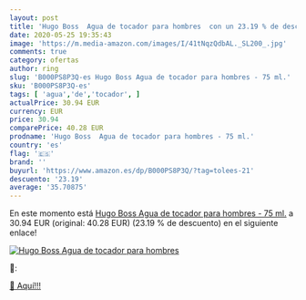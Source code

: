 ```yaml
---
layout: post
title: 'Hugo Boss  Agua de tocador para hombres  con un 23.19 % de descuento'
date: 2020-05-25 19:35:43
image: 'https://m.media-amazon.com/images/I/41tNqzQdbAL._SL200_.jpg'
comments: true
category: ofertas
author: ring
slug: 'B000PS8P3Q-es Hugo Boss Agua de tocador para hombres - 75 ml.'
sku: 'B000PS8P3Q-es'
tags: [ 'agua','de','tocador', ]
actualPrice: 30.94 EUR
currency: EUR
price: 30.94
comparePrice: 40.28 EUR
prodname: 'Hugo Boss  Agua de tocador para hombres - 75 ml.'
country: 'es'
flag: '🇪🇸'
brand: ''
buyurl: 'https://www.amazon.es/dp/B000PS8P3Q/?tag=tolees-21'
descuento: '23.19'
average: '35.70875'
---
```


En este momento está [Hugo Boss  Agua de tocador para hombres - 75 ml.](https://www.amazon.es/dp/B000PS8P3Q/?tag=tolees-21) a 30.94 EUR (original: 40.28 EUR) (23.19 %  de descuento) en el siguiente enlace!

[![Hugo Boss  Agua de tocador para hombres ](https://m.media-amazon.com/images/I/41tNqzQdbAL._SL200_.jpg)](https://www.amazon.es/dp/B000PS8P3Q/?tag=tolees-21)

🔎:


[🛒 Aquí!!!](https://www.amazon.es/dp/B000PS8P3Q/?tag=tolees-21)
